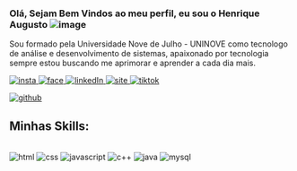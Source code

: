 ### Olá, Sejam Bem Vindos ao meu perfil, eu sou o Henrique Augusto ![image](https://github.com/henriqueprogramador/henriqueprogramador/assets/22511796/90520f5b-1c25-409b-8ca1-9b06ad4213fa)


Sou formado pela Universidade Nove de Julho - UNINOVE como tecnologo de análise e desenvolvimento de sistemas, apaixonado por tecnologia sempre estou buscando me aprimorar e aprender a cada dia mais.

<a href="https://instagram.com/rick_style2015">
  <img
    src="https://img.shields.io/badge/Instagram-E4405F?style=for-the-badge&logo=instagram&logoColor=white"
    alt="insta" />
</a>
<a href="https://facebook.com/henrique.augusto.52090">
  <img
    src="https://img.shields.io/badge/Facebook-1877F2?style=for-the-badge&logo=facebook&logoColor=white"
    alt="face" />
</a>
<a href="
https://linkedin.com/in/henrique-augusto-bobb61204">
  <img
    src="https://img.shields.io/badge/LinkedIn-0077B5?style=for-the-badge&logo=linkedin&logoColor=white"
    alt="linkedIn" />
</a>
<a href="
https://www.brasilcomputer.no.comunidades.net">
  <img
    src="https://img.shields.io/badge/website-000000?style=for-the-badge&logo=About.me&logoColor=white"
    alt="site" />
</a>
<a href="
https://tiktok.com/henriqueaugusto294">
  <img
    src="https://img.shields.io/badge/TikTok-000000?style=for-the-badge&logo=tiktok&logoColor=white"
    alt="tiktok" />
</a>

<a href="
https://github.com/henriqueprogramador">
  <img
    src="https://github-readme-stats.vercel.app/api?username=henriqueprogramador&show_icons=true&theme=dracula)"
    alt="github" />
</a>


## Minhas Skills:

<div style="display: inline_block"><br/>
<img aling="center" alt="html" src="https://img.shields.io/badge/HTML-239120?style=for-the-badge&logo=html5&logoColor=white">
<img aling="center" alt="css" src="https://img.shields.io/badge/CSS-239120?&style=for-the-badge&logo=css3&logoColor=white">
<img aling="center" alt="javascript" src="https://img.shields.io/badge/JavaScript-F7DF1E?style=for-the-badge&logo=javascript&logoColor=black">
<img aling="center" alt="c++" src="https://img.shields.io/badge/C%2B%2B-00599C?style=for-the-badge&logo=c%2B%2B&logoColor=white">
<img aling="center" alt="java" src="https://img.shields.io/badge/Java-ED8B00?style=for-the-badge&logo=openjdk&logoColor=white">
<img aling="center" alt="mysql" src="https://img.shields.io/badge/MySQL-00000F?style=for-the-badge&logo=mysql&logoColor=white">
</div>

